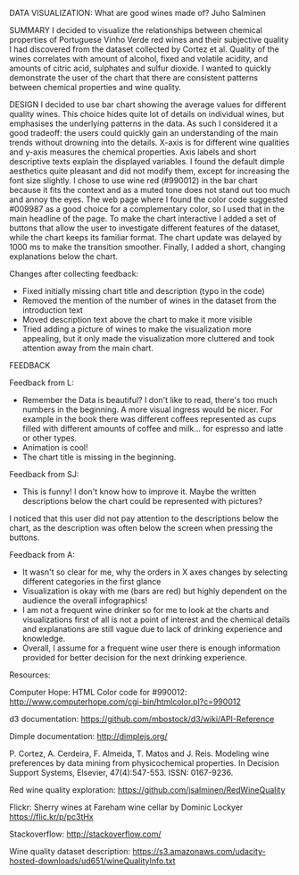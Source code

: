 DATA VISUALIZATION:
What are good wines made of?
Juho Salminen

SUMMARY
I decided to visualize the relationships between chemical properties of Portuguese Vinho Verde red wines and their subjective quality I had discovered from the dataset collected by Cortez et al. Quality of the wines correlates with amount of alcohol, fixed and volatile acidity, and amounts of citric acid, sulphates and sulfur dioxide. I wanted to quickly demonstrate the user of the chart that there are consistent patterns between chemical properties and wine quality.

DESIGN
I decided to use bar chart showing the average values for different quality wines. This choice hides quite lot of details on individual wines, but emphasises the underlying patterns in the data. As such I considered it a good tradeoff: the users could quickly gain an understanding of the main trends without drowning into the details. X-axis is for different wine qualities and y-axis measures the chemical properties. Axis labels and short descriptive texts explain the displayed variables. I found the default dimple aesthetics quite pleasant and did not modify them, except for increasing the font size slightly. I chose to use wine red (#990012) in the bar chart because it fits the context and as a muted tone does not stand out too much and annoy the eyes. The web page where I found the color code suggested #009987 as a good choice for a complementary color, so I used that in the main headline of the page. To make the chart interactive I added a set of buttons that allow the user to investigate different features of the dataset, while the chart keeps its familiar format. The chart update was delayed by 1000 ms to make the transition smoother. Finally, I added a short, changing explanations below the chart.

Changes after collecting feedback:
- Fixed initially missing chart title and description (typo in the code)
- Removed the mention of the number of wines in the dataset from the introduction text
- Moved description text above the chart to make it more visible
- Tried adding a picture of wines to make the visualization more appealing, but it only made the visualization more cluttered and took attention away from the main chart.

FEEDBACK

Feedback from L:
- Remember the Data is beautiful? I don't like to read, there's too much numbers in the beginning. A more visual ingress would be nicer. For example in the book there was different coffees represented as cups filled with different amounts of coffee and milk... for espresso and latte or other types.
- Animation is cool!
- The chart title is missing in the beginning.

Feedback from SJ:
- This is funny! I don't know how to improve it. Maybe the written descriptions below the chart could be represented with pictures?

I noticed that this user did not pay attention to the descriptions below the chart, as the description was often below the screen when pressing the buttons.

Feedback from A:
- It wasn't so clear for me, why the orders in X axes changes by selecting different categories in the first glance
- Visualization is okay with me (bars are red) but highly dependent on the audience the overall infographics!
- I am not a frequent wine drinker so for me to look at the charts and visualizations first of all is not a point of interest and the chemical details and explanations are still vague due to lack of drinking experience and knowledge.
- Overall, I assume for a frequent wine user there is enough information provided for better decision for the next drinking experience.

Resources:

Computer Hope: HTML Color code for #990012:
http://www.computerhope.com/cgi-bin/htmlcolor.pl?c=990012

d3 documentation:
https://github.com/mbostock/d3/wiki/API-Reference

Dimple documentation:
http://dimplejs.org/

P. Cortez, A. Cerdeira, F. Almeida, T. Matos and J. Reis.
Modeling wine preferences by data mining from physicochemical properties.
In Decision Support Systems, Elsevier, 47(4):547-553. ISSN: 0167-9236.

Red wine quality exploration:
https://github.com/jsalminen/RedWineQuality

Flickr: Sherry wines at Fareham wine cellar by Dominic Lockyer
https://flic.kr/p/pc3tHx

Stackoverflow:
http://stackoverflow.com/

Wine quality dataset description:
https://s3.amazonaws.com/udacity-hosted-downloads/ud651/wineQualityInfo.txt





